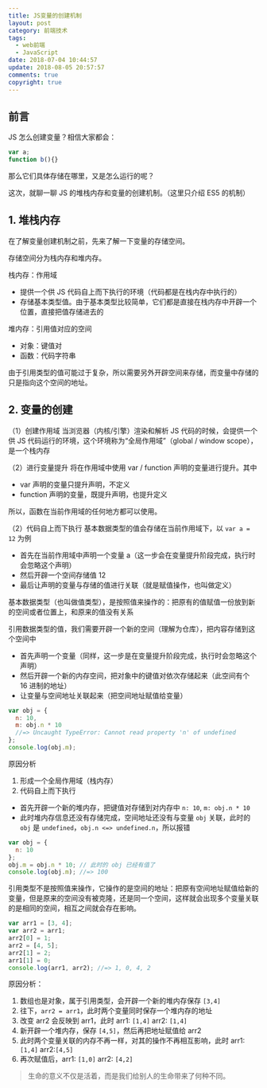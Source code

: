 ```yaml
---
title: JS变量的创建机制
layout: post
category: 前端技术
tags:
  - web前端
  - JavaScript
date: 2018-07-04 10:44:57
update: 2018-08-05 20:57:57
comments: true
copyright: true
---
```


## 前言
JS 怎么创建变量？相信大家都会：
``` javascript
var a;
function b(){}
```

那么它们具体存储在哪里，又是怎么运行的呢？

这次，就聊一聊 JS 的堆栈内存和变量的创建机制。（这里只介绍 ES5 的机制）

<!-- more -->
## 1. 堆栈内存
在了解变量创建机制之前，先来了解一下变量的存储空间。

存储空间分为栈内存和堆内存。

栈内存：作用域
- 提供一个供 JS 代码自上而下执行的环境（代码都是在栈内存中执行的）
- 存储基本类型值。由于基本类型比较简单，它们都是直接在栈内存中开辟一个位置，直接把值存储进去的

堆内存：引用值对应的空间
- 对象：键值对
- 函数：代码字符串

由于引用类型的值可能过于复杂，所以需要另外开辟空间来存储，而变量中存储的只是指向这个空间的地址。

## 2. 变量的创建

（1）创建作用域
当浏览器（内核/引擎）渲染和解析 JS 代码的时候，会提供一个供 JS 代码运行的环境，这个环境称为“全局作用域”（global / window scope），是一个栈内存

（2）进行变量提升
将在作用域中使用 var / function 声明的变量进行提升。其中
- var 声明的变量只提升声明，不定义
- function 声明的变量，既提升声明，也提升定义

所以，函数在当前作用域的任何地方都可以使用。

（2）代码自上而下执行
基本数据类型的值会存储在当前作用域下，以 `var a = 12` 为例
- 首先在当前作用域中声明一个变量 a（这一步会在变量提升阶段完成，执行时会忽略这个声明）
- 然后开辟一个空间存储值 12
- 最后让声明的变量与存储的值进行关联（就是赋值操作，也叫做定义）

基本数据类型（也叫做值类型），是按照值来操作的：把原有的值赋值一份放到新的空间或者位置上，和原来的值没有关系

引用数据类型的值，我们需要开辟一个新的空间（理解为仓库），把内容存储到这个空间中
- 首先声明一个变量（同样，这一步是在变量提升阶段完成，执行时会忽略这个声明）
- 然后开辟一个新的内存空间，把对象中的键值对依次存储起来（此空间有个 16 进制的地址）
- 让变量与空间地址关联起来（把空间地址赋值给变量）

``` javascript
var obj = {
  n: 10,
  m: obj.n * 10
  //=> Uncaught TypeError: Cannot read property 'n' of undefined
};
console.log(obj.m);
```
原因分析
1. 形成一个全局作用域（栈内存）
2. 代码自上而下执行
 - 首先开辟一个新的堆内存，把键值对存储到对内存中 `n: 10`, `m: obj.n * 10`
 - 此时堆内存信息还没有存储完成，空间地址还没有与变量 `obj` 关联，此时的 `obj` 是 `undefined`，`obj.n <=> undefined.n`，所以报错

``` javascript
var obj = {
  n: 10
};
obj.m = obj.n * 10; // 此时的 obj 已经有值了
console.log(obj.m); //=> 100
```

引用类型不是按照值来操作，它操作的是空间的地址：把原有空间地址赋值给新的变量，但是原来的空间没有被克隆，还是同一个空间，这样就会出现多个变量关联的是相同的空间，相互之间就会存在影响。

``` javascript
var arr1 = [3, 4];
var arr2 = arr1;
arr2[0] = 1;
arr2 = [4, 5];
arr2[1] = 2;
arr1[1] = 0;
console.log(arr1, arr2); //=> 1, 0, 4, 2
```

原因分析：
1. 数组也是对象，属于引用类型，会开辟一个新的堆内存保存 `[3,4]`
2. 往下，`arr2 = arr1`，此时两个变量同时保存一个堆内存的地址
3. 改变 arr2 会反映到 arr1，此时 arr1: `[1,4]` arr2: `[1,4]`
4. 新开辟一个堆内存，保存 `[4,5]`，然后再把地址赋值给 arr2
5. 此时两个变量关联的内存不再一样，对其的操作不再相互影响，此时 arr1: `[1,4]` arr2:`[4,5]`
6. 再次赋值后，arr1: `[1,0]` arr2: `[4,2]`

<blockquote class="blockquote-center">生命的意义不仅是活着，而是我们给别人的生命带来了何种不同。</blockquote>
